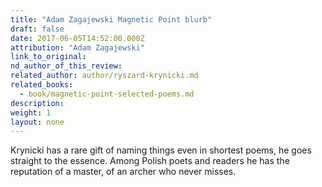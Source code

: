 ```yaml
---
title: "Adam Zagajewski Magnetic Point blurb"
draft: false
date: 2017-06-05T14:52:00.000Z
attribution: "Adam Zagajewski"
link_to_original:
nd_author_of_this_review:
related_author: author/ryszard-krynicki.md
related_books:
  - book/magnetic-point-selected-poems.md
description:
weight: 1
layout: none
---
```

Krynicki has a rare gift of naming things even in shortest poems, he goes straight to the essence. Among Polish poets and readers he has the reputation of a master, of an archer who never misses.
